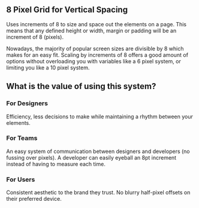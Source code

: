## 8 Pixel Grid for Vertical Spacing
Uses increments of 8 to size and space out the elements on a page. This means that any defined height or width, margin or padding will be an increment of 8 (pixels).

Nowadays, the majority of popular screen sizes are divisible by 8 which makes for an easy fit. Scaling by increments of 8 offers a good amount of options without overloading you with variables like a 6 pixel system, or limiting you like a 10 pixel system.

## What is the value of using this system?

### For Designers
Efficiency, less decisions to make while maintaining a rhythm between your elements.

### For Teams
An easy system of communication between designers and developers (no fussing over pixels). A developer can easily eyeball an 8pt increment instead of having to measure each time.

### For Users
Consistent aesthetic to the brand they trust. No blurry half-pixel offsets on their preferred device.
